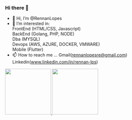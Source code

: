 ### Hi there 👋

- 👋 Hi, I’m @RennanLopes
- 👀 I’m interested in:<br> FrontEnd (HTML/CSS, Javascript)<br> BackEnd (Golang, PHP, NODE)<br> Dba (MYSQL)<br> Devops (AWS, AZURE, DOCKER, VMWARE)<br> Mobile (Flutter) 
- 📫 How to reach me ... Gmail(rennanlopesre@gmail.com) Linkedin(www.linkedin.com/in/rennan-lps)

<div>
  <a href="https://github.com/RennanLopes">
  <img height="150em" src="https://github-readme-stats.vercel.app/api?username=RennanLopes&show_icons=true&theme=omni&include_all_commits=true&count_private=true"/>
  <img height="150em" src="https://github-readme-stats.vercel.app/api/top-langs/?username=RennanLopes&hide=jupyter%20notebook&layout=compact&langs_count=6&theme=omni"/>
</div>

<!---
RennanLopes/RennanLopes is a ✨ special ✨ repository because its `README.md` (this file) appears on your GitHub profile.
You can click the Preview link to take a look at your changes.
--->
